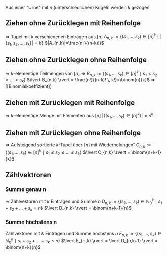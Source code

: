 Aus einer "Urne" mit $n$ (unterschiedlichen) Kugeln werden $k$ gezogen
## Ziehen ohne Zurücklegen mit Reihenfolge
⇒ Tupel mit $k$ verschiedenen Einträgen aus $[n]$
$A_{n,k} := \{(s_1, \dots, s_k) \in [n]^k \mid \lvert \{s_1, s_2, \dots, s_k\} \rvert = k\}$
$|A_{n,k}|=\frac{n!}{(n-k)!}$
## Ziehen ohne Zurücklegen ohne Reihenfolge
⇒ $k$-elementige Teilmengen von $[n]$
⇒ $B_{n,k} := \{(s_1, \dots, s_k) \in [n]^k \mid s_1 < s_2 < \dots < s_k\}$
$\lvert B_{n,k} \rvert = \frac{n!}{(n-k)! \, k!}=\binom{n}{k}$ ⇒ [[Binomialkoeffizient]]
## Ziehen mit Zurücklegen mit Reihenfolge
⇒ $k$-elementige Menge mit Elementen aus $[n]$
$\lvert \{(s_1, \dots, s_k) \in [n]^k\} \rvert = n^k.$
## Ziehen mit Zurücklegen ohne Reihenfolge
⇒ Aufsteigend sortierte $k$-Tupel über $[n]$ mit Wiederholungen“
$C_{n,k} := \{(s_1, \dots, s_k) \in [n]^k \mid s_1 \leq s_2 \leq \dots \leq s_k\}$
$\lvert C_{n,k} \rvert = \binom{n+k-1}{k}$
## Zählvektroren
### Summe genau n
⇒ Zählvektoren mit $k$ Einträgen und Summe $n$
$D_{n,k} := \{(s_1, \dots, s_k) \in \mathbb{N}_0^k \mid s_1 + s_2 + \dots + s_k = n\}$
$\lvert D_{n,k} \rvert = \binom{n+k-1}{n}$
### Summe höchstens n
Zählvektoren mit $k$ Einträgen und Summe höchstens $n$
$E_{n,k} := \{(s_1, \dots, s_k) \in \mathbb{N}_0^k \mid s_1 + s_2 + \dots + s_k \leq n\}$
$\lvert E_{n,k} \rvert = \lvert D_{n,k+1} \rvert = \binom{n+k}{n}$
